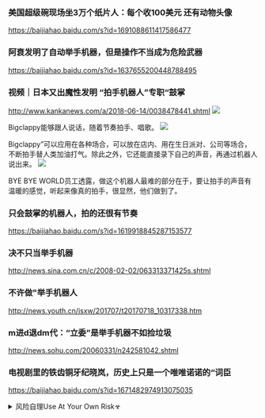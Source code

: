 ### 美国超级碗现场坐3万个纸片人：每个收100美元 还有动物头像
https://baijiahao.baidu.com/s?id=1691088611417586477

### 阿衰发明了自动举手机器，但是操作不当成为危险武器
https://baijiahao.baidu.com/s?id=1637655200448788495

### 视频｜日本又出魔性发明 “拍手机器人”专职“鼓掌
http://www.kankanews.com/a/2018-06-14/0038478441.shtml
![](http://static.statickksmg.com/image/2018/06/14/5ec275bbc9644c61da102f7c1b83804a.jpg)

Bigclappy能够跟人说话，随着节奏拍手、唱歌。
![](http://static.statickksmg.com/image/2018/06/14/c0a7bf40313348e1ee0e2af5e4f017e9.jpg)

Bigclappy”可以应用在各种场合，可以放在店内、用在生日派对、公司等场合，不断拍手替人类加油打气。除此之外，它还能直接录下自己的声音，再通过机器人说出来。
![](http://static.statickksmg.com/image/2018/06/14/648975e55532b41032737f475facc314.jpg)

BYE BYE WORLD员工透露，做这个机器人最难的部分在于，要让拍手的声音有温暖的感觉，听起来像真的拍手，很显然，他们做到了。

### 只会鼓掌的机器人，拍的还很有节奏
https://baijiahao.baidu.com/s?id=1619918845287153577

### 决不只当举手机器
http://news.sina.com.cn/c/2008-02-02/063313371425s.shtml

### 不许做"举手机器人
http://news.youth.cn/jsxw/201707/t20170718_10317338.htm

### m进d退dm代：“立委”是举手机器不如捡垃圾
http://news.sohu.com/20060331/n242581042.shtml

### 电视剧里的铁齿铜牙纪晓岚，历史上只是一个唯唯诺诺的“词臣
https://baijiahao.baidu.com/s?id=1671482974913075035

<details><summary>风险自理Use At Your Own Risk☣</summary>

### z纪w官网悼念申jl、于l：永远的rm代表，永远的j姐
https://china.huanqiu.com/article/3yqZgP2admL

### 申jl的尴尬：扮演者接受严格z审
https://cul.sohu.com/20140404/n397705359.shtml

</details>
